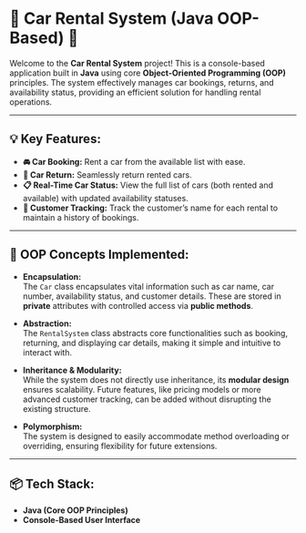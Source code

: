 # 🚗 Car Rental System (Java OOP-Based) 🚗

Welcome to the **Car Rental System** project! This is a console-based application built in **Java** using core **Object-Oriented Programming (OOP)** principles. The system effectively manages car bookings, returns, and availability status, providing an efficient solution for handling rental operations.

---

## 💡 Key Features:

- **🚘 Car Booking:** Rent a car from the available list with ease.
- **🔄 Car Return:** Seamlessly return rented cars.
- **📋 Real-Time Car Status:** View the full list of cars (both rented and available) with updated availability statuses.
- **👤 Customer Tracking:** Track the customer’s name for each rental to maintain a history of bookings.

---

## 🔑 OOP Concepts Implemented:

- **Encapsulation:**  
  The `Car` class encapsulates vital information such as car name, car number, availability status, and customer details. These are stored in **private** attributes with controlled access via **public methods**.

- **Abstraction:**  
  The `RentalSystem` class abstracts core functionalities such as booking, returning, and displaying car details, making it simple and intuitive to interact with.

- **Inheritance & Modularity:**  
  While the system does not directly use inheritance, its **modular design** ensures scalability. Future features, like pricing models or more advanced customer tracking, can be added without disrupting the existing structure.

- **Polymorphism:**  
  The system is designed to easily accommodate method overloading or overriding, ensuring flexibility for future extensions.

---

## 📦 Tech Stack:

- **Java (Core OOP Principles)**
- **Console-Based User Interface**

